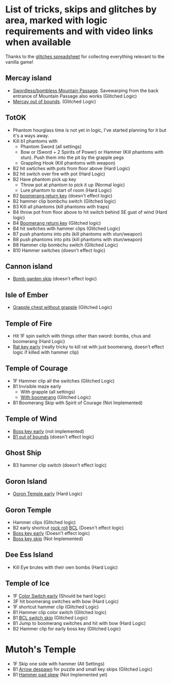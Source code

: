 # List of tricks, skips and glitches by area, marked with logic requirements and with video links when available
Thanks to the [glitches spreadsheet](https://docs.google.com/spreadsheets/d/18NCGJjt9wil1gnRB2rZO9DIv_5etKmRf0sAH66i5SVQ/edit?usp=sharing) for collecting everything relevant to the vanilla game!

## Mercay island
- [Swordless/bombless Mountain Passage](https://www.youtube.com/watch?v=6_J14xLnVWM). Savewarping from the back entrance of Mountain Passage also works (Glitched Logic)
- [Mercay out of bounds](https://www.youtube.com/watch?v=IcyfYE68LUQ). (Glitched Logic)

## TotOK
- Phantom hourglass time is not yet in logic, I've started planning for it but it's a ways away.
- Kill b1 phantoms with
  - Phantom Sword (all settings)
  - Bow or (Sword + 2 Spirits of Power) or Hammer (Kill phantoms with stun). Push them into the pit by the grapple pegs
  - Grappling Hook (Kill phantoms with weapon)
 - B2 hit swtiches with pots from floor above (Hard Logic)
 - B2 hit switch over fire with pot (Hard Logic)
 - B2 Have phantom pick up key
   - Throw pot at phantom to pick it up (Normal logic)
   - Lure phantom to start of room (Hard Logic)
 - B2 [boomerang return key](https://www.youtube.com/watch?v=ftt3lP_qQDc) (doesn't effect logic)
 - B2 hammer clip bombchu switch (Glitched logic)
 - B3 Kill all phantoms (kill phantoms with traps)
 - B4 throw pot from floor above to hit switch behind SE gust of wind (Hard logic)
 - B4 [Boomerang return key](https://youtu.be/FbvG2Jzs68g?t=14) (Glitched logic)
 - B4 hit switches with hammer clips (Glitched Logic)
 - B7 push phantoms into pits (kill phantoms with stun/weapon)
 - B8 push phantoms into pits (kill phantoms with stun/weapon)
 - B8 Hammer clip bombchu switch (Glitched Logic)
 - B10 Hammer switches (doesn't effect logic)

## Cannon island
 - [Bomb garden skip](https://www.youtube.com/watch?v=KtJ2GkNlr3E) (doesn't effect logic)

## Isle of Ember
- [Grapple chest without grapple](https://www.youtube.com/watch?v=IZiyFStyRfg) (Glitched Logic)

## Temple of Fire
- Hit 1F spin switch with things other than sword: bombs, chus and boomerang (Hard Logic)
- [Rat key early](https://www.youtube.com/watch?v=OJ-CwmYvWrc) (really tricky to kill rat with just boomerang, doesn't effect logic if killed with hammer clip)

## Temple of Courage
- 1F Hammer clip all the switches (Glitched Logic)
- B1 Invisible maze early
  - With grapple (all settings)
  - [With boomerang](https://www.youtube.com/watch?v=2DAUMNNQNhw) (Glitched Logic)
- B1 Boomerang Skip with Spirit of Courage (Not Implemented)

## Temple of Wind
- [Boss key early](https://www.youtube.com/watch?v=16hl9_mOLds) (not implemented)
- [B1 out of bounds](https://www.youtube.com/watch?v=ertGqXyGL-c) (doesn't effect logic)

## Ghost Ship
- B3 hammer clip switch (doesn't effect logic)

## Goron Island
- [Goron Temple early](https://www.youtube.com/watch?v=tUjm0CZAEVU) (Hard Logic)

## Goron Temple
- Hammer clips (Glitched logic)
- B2 early shortcut [rock roll](https://www.youtube.com/watch?v=FrdBA7idCWI) [BCL](https://www.youtube.com/watch?v=BUWBODrGF-0) (Doesn't effect logic)
- [Boss key early](https://www.youtube.com/watch?v=BUWBODrGF-0) (Doesn't effect logic)
- [Boss key skip](https://www.youtube.com/watch?v=Z4cupNcYcUg) (Not Implemented)

## Dee Ess Island
- Kill Eye brutes with their own bombs (Hard Logic)

## Temple of Ice
- 1F [Color Switch early](https://www.youtube.com/watch?v=na6olZJgE3M) (Should be hard logic)
- 3F hit boomerang switches with bow (Hard Logic)
- 1F shortcut hammer clip (Glitched Logic)
- B1 Hammer clip color switch (Glitched logic)
- B1 [BCL switch skip](https://www.youtube.com/watch?v=aED-Yp_5MXo) (Glitched Logic)
- B1 Jump to boomerang switches and hit with bow (Hard Logic)
- B2 Hammer clip for early boss key (Glitched Logic)

# Mutoh's Temple
- 1F Skip one side with hammer (All Settings)
- B1 [Arrow despawn](https://www.youtube.com/watch?v=XvgpXRtiq0w) for puzzle and small key skips (Glitched Logic)
- B1 [Hammer pad skew](https://www.youtube.com/watch?v=qZzMGVTJMHE) (Not Implemented yet)
